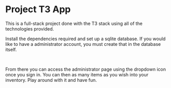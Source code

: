 # Project T3 App

This is a full-stack project done with the T3 stack using all of the technologies provided. </br>
<p>
Install the dependencies required and set up a sqlite database. If you would like to have a administrator account, you must create that in the database itself. 
</p><br>
<p>
From there you can access the administrator page using the dropdown icon once you sign in. You can then as many items as you wish into your inventory. Play around with it and have fun. 
</p>
